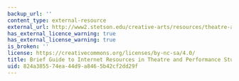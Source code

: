 ```yaml
---
backup_url: ''
content_type: external-resource
external_url: http://www2.stetson.edu/creative-arts/resources/theatre-arts/mccoy-theatre-guide.html
has_external_licence_warning: true
has_external_license_warning: true
is_broken: ''
license: https://creativecommons.org/licenses/by-nc-sa/4.0/
title: Brief Guide to Internet Resources in Theatre and Performance Studies
uid: 824a3855-74ea-44d9-a846-5b42cf2dd29f
---
```

